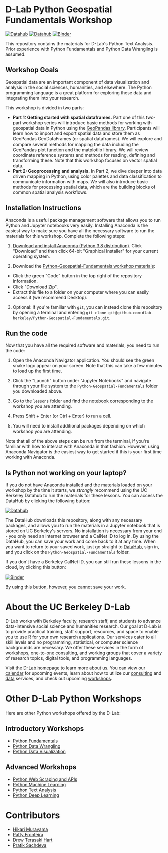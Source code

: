 # D-Lab Python Geospatial Fundamentals Workshop

[![Datahub](https://img.shields.io/badge/open-slides-blueviolet)](https://docs.google.com/presentation/d/1vDWfqAVKhOMVBC6U-uussHo6Nk7Q33PQ5uQ9iTG2S8I/edit?usp=share_link) [![Datahub](https://img.shields.io/badge/launch-datahub-blue)](https://dlab.datahub.berkeley.edu/hub/user-redirect/git-pull?repo=https%3A%2F%2Fgithub.com%2Fdlab-berkeley%2FPython-Geospatial-Fundamentals&urlpath=tree%2FPython-Geospatial-Fundamentals%2F&branch=main) [![Binder](http://mybinder.org/badge.svg)](https://mybinder.org/v2/gh/dlab-berkeley/Python-Geospatial-Fundamentals/HEAD)


This repository contains the materials for D-Lab's Python Text Analysis. Prior
experience with Python Fundamentals and Python Data Wrangling is assumed.
## Workshop Goals

Geospatial data are an important component of data visualization and analysis in
the social sciences, humanities, and elsewhere. The Python programming language
is a great platform for exploring these data and integrating them into your
research. 

This workshop is divided in two parts:

* **Part 1: Getting started with spatial dataframes.** Part one of this two-part
  workshop series will introduce basic methods for working with geospatial data
  in Python using the [GeoPandas library](https://geopandas.org). Participants
  will learn how to import and export spatial data and store them as GeoPandas
  GeoDataFrames (or spatial dataframes). We will explore and compare several
  methods for mapping the data including the GeoPandas plot function and the
  matplotlib library. We will review coordinate reference systems and methods
  for reading, defining and transforming these. Note that this workshop focuses
  on vector spatial data.
* **Part 2: Geoprocessing and analysis.** In Part 2, we dive deeper into data
  driven mapping in Python, using color palettes and data classification to
  communicate information with maps. We will also introduce basic methods for
  processing spatial data, which are the building blocks of common spatial
  analysis workflows.

## Installation Instructions

Anaconda is a useful package management software that allows you to run Python
and Jupyter notebooks very easily. Installing Anaconda is the easiest way to
make sure you have all the necessary software to run the materials for this
workshop. Complete the following steps:

1. [Download and install Anaconda (Python 3.8
   distribution)](https://www.anaconda.com/products/individual). Click
   "Download" and then click 64-bit "Graphical Installer" for your current
   operating system.

2. Download the [Python-Geospatial-Fundamentals workshop
   materials](https://github.com/dlab-berkeley/Python-Geospatial-Fundamentals):

* Click the green "Code" button in the top right of the repository information.
* Click "Download Zip".
* Extract this file to a folder on your computer where you can easily access it
  (we recommend Desktop).

3. Optional: if you're familiar with `git`, you can instead clone this
   repository by opening a terminal and entering `git clone
   git@github.com:dlab-berkeley/Python-Geospatial-Fundamentals.git`.

## Run the code

Now that you have all the required software and materials, you need to run the
code:

1. Open the Anaconda Navigator application. You should see the green snake logo
   appear on your screen. Note that this can take a few minutes to load up the
   first time. 

2. Click the "Launch" button under "Jupyter Notebooks" and navigate through your
   file system to the `Python-Geospatial-Fundamentals` folder you downloaded
   above.

3. Go to the `lessons` folder and find the notebook corresponding to the
   workshop you are attending.

4. Press Shift + Enter (or Ctrl + Enter) to run a cell.

5. You will need to install additional packages depending on which workshop you
   are attending.

Note that all of the above steps can be run from the terminal, if you're
familiar with how to interact with Anaconda in that fashion. However, using
Anaconda Navigator is the easiest way to get started if this is your first time
working with Anaconda.

## Is Python not working on your laptop? 

If you do not have Anaconda installed and the materials loaded on your workshop
by the time it starts, we *strongly* recommend using the UC Berkeley Datahub to
run the materials for these lessons. You can access the DataHub by clicking the
following button:

[![Datahub](https://img.shields.io/badge/launch-datahub-blue)](https://dlab.datahub.berkeley.edu/hub/user-redirect/git-pull?repo=https%3A%2F%2Fgithub.com%2Fdlab-berkeley%2FPython-Geospatial-Fundamentals&urlpath=tree%2FPython-Geospatial-Fundamentals%2F&branch=main)

The DataHub downloads this repository, along with any necessary packages, and
allows you to run the materials in a Jupyter notebook that is stored on UC
Berkeley's servers. No installation is necessary from your end - you only need
an internet browser and a CalNet ID to log in. By using the DataHub, you can
save your work and come back to it at any time. When you want to return to your
saved work, just go straight to [DataHub](https://datahub.berkeley.edu), sign
in, and you click on the `Python-Geospatial-Fundamentals` folder.

If you don't have a Berkeley CalNet ID, you can still run these lessons in the
cloud, by clicking this button:

[![Binder](http://mybinder.org/badge.svg)](https://mybinder.org/v2/gh/dlab-berkeley/Python-Geospatial-Fundamentals/HEAD)

By using this button, however, you cannot save your work.

# About the UC Berkeley D-Lab

D-Lab works with Berkeley faculty, research staff, and students to advance data-intensive social science and humanities research. Our goal at D-Lab is to provide practical training, staff support, resources, and space to enable you to use R for your own research applications. Our services cater to all skill levels and no programming, statistical, or computer science backgrounds are necessary. We offer these services in the form of workshops, one-to-one consulting, and working groups that cover a variety of research topics, digital tools, and programming languages.  

Visit the [D-Lab homepage](https://dlab.berkeley.edu/) to learn more about us. You can view our [calendar](https://dlab.berkeley.edu/events/calendar) for upcoming events, learn about how to utilize our [consulting](https://dlab.berkeley.edu/consulting) and [data](https://dlab.berkeley.edu/data) services, and check out upcoming [workshops](https://dlab.berkeley.edu/events/workshops).

# Other D-Lab Python Workshops

Here are other Python workshops offered by the D-Lab:

## Introductory Workshops

* [Python Fundamentals](https://github.com/dlab-berkeley/Python-Fundamentals)
* [Python Data Wrangling](https://github.com/dlab-berkeley/Python-Data-Wrangling)
* [Python Data Visualization](https://github.com/dlab-berkeley/Python-Data-Visualization)

## Advanced Workshops

* [Python Web Scraping and APIs](https://github.com/dlab-berkeley/Python-Web-Scraping)
* [Python Machine Learning](https://github.com/dlab-berkeley/Python-Machine-Learning)
* [Python Text Analysis](https://github.com/dlab-berkeley/Python-Text-Analysis)
* [Python Deep Learning](https://github.com/dlab-berkeley/Python-Deep-Learning)

# Contributors

* [Hikari Murayama](https://github.com/hikari-murayama)
* [Patty Fronteira](https://github.com/pattyf)
* [Drew Terasaki Hart](https://github.com/erthward)
* [Pratik Sachdeva](https://github.com/pssachdeva)

